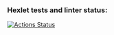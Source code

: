 ### Hexlet tests and linter status:
[![Actions Status](https://github.com/dvs30/rails-project-lvl1/workflows/hexlet-check/badge.svg)](https://github.com/dvs30/rails-project-lvl1/actions)